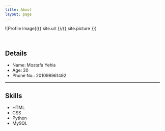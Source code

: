 ```yaml
---
title: About
layout: page
---
```


![Profile Image]({{ site.url }}/{{ site.picture }})

<br>

<h2> Details </h2>
<ul>
	<li> Name: Mostafa Yehia </li>
	<li> Age: 20 </li>
	<li> Phone No.: 201098961492 </li>
</ul>	

<hr>

<h2> Skills </h2>
<ul>
	<li> HTML </li>
	<li> CSS </li>
	<li> Python </li>
	<li> MySQL </li>
</ul>
